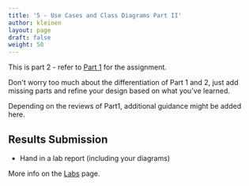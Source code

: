 ```yaml
---
title: '5 - Use Cases and Class Diagrams Part II'
author: kleinen
layout: page
draft: false
weight: 50
---
```



This is part 2 - refer to [Part 1](../lab-04-usecases) for the assignment.

Don't worry too much about the differentiation of Part 1 and 2, just add 
missing parts and refine your design based on what you've learned.

Depending on the reviews of Part1, additional guidance might be added here.

## Results Submission
* Hand in a lab report (including your diagrams)

More info on the [Labs](..) page.

